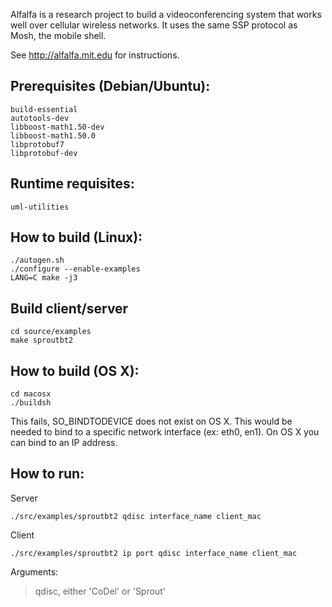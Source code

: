 Alfalfa is a research project to build a videoconferencing system
that works well over cellular wireless networks. It uses the same
SSP protocol as Mosh, the mobile shell.

See http://alfalfa.mit.edu for instructions.

## Prerequisites (Debian/Ubuntu):
```
build-essential
autotools-dev
libboost-math1.50-dev 
libboost-math1.50.0 
libprotobuf7 
libprotobuf-dev 
```
## Runtime requisites:
```
uml-utilities
```

## How to build (Linux):
```
./autogen.sh
./configure --enable-examples
LANG=C make -j3
```

## Build client/server
```
cd source/examples
make sproutbt2
```

## How to build (OS X):
```
cd macosx
./buildsh
```

This fails, SO_BINDTODEVICE does not exist on OS X. This would be needed to bind to a specific network interface (ex: eth0, en1). On OS X you can bind to an IP address.

## How to run:

Server
```
./src/examples/sproutbt2 qdisc interface_name client_mac
```

Client
```
./src/examples/sproutbt2 ip port qdisc interface_name client_mac
```

Arguments:
> qdisc, either 'CoDel' or 'Sprout'
